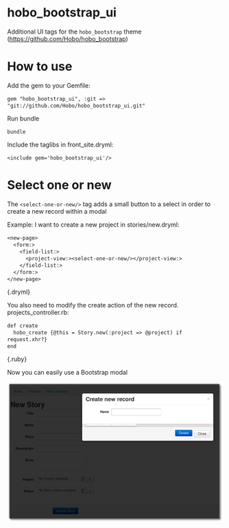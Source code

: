 hobo_bootstrap_ui
=================

Additional UI tags for the `hobo_bootstrap` theme (https://github.com/Hobo/hobo_bootstrap)



How to use
==========

Add the gem to your Gemfile:

    gem "hobo_bootstrap_ui", :git => "git://github.com/Hobo/hobo_bootstrap_ui.git"

Run bundle

    bundle

Include the taglibs in front_site.dryml:

    <include gem='hobo_bootstrap_ui'/>





Select one or new
=================

The `<select-one-or-new/>` tag adds a small button to a select in order to create a new record within a modal

Example: I want to create a new project in stories/new.dryml:

    <new-page>
      <form:>
        <field-list:>
          <project-view:><select-one-or-new/></project-view:>
        </field-list:>
      </form:>
    </new-page>
{.dryml}

You also need to modify the create action of the new record. projects_controller.rb:

    def create
      hobo_create {@this = Story.new(:project => @project) if request.xhr?}
    end
{.ruby}

Now you can easily use a Bootstrap modal

[![select_one_or_new][1]][1]





  [1]: https://github.com/Hobo/hobo_bootstrap/raw/master/screenshots/select_one_or_new.png
